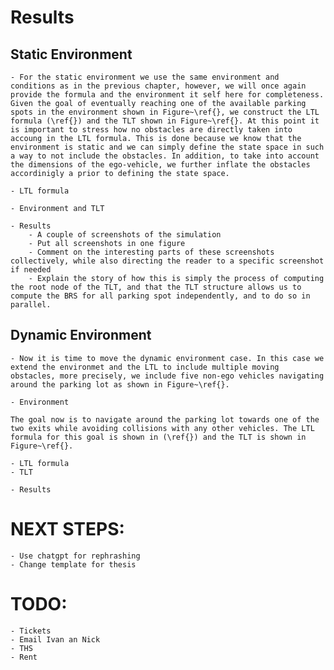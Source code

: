 # Results

## Static Environment

    - For the static environment we use the same environment and conditions as in the previous chapter, however, we will once again provide the formula and the environment it self here for completeness. Given the goal of eventually reaching one of the available parking spots in the environment shown in Figure~\ref{}, we construct the LTL formula (\ref{}) and the TLT shown in Figure~\ref{}. At this point it is important to stress how no obstacles are directly taken into accoung in the LTL formula. This is done because we know that the environment is static and we can simply define the state space in such a way to not include the obstacles. In addition, to take into account the dimensions of the ego-vehicle, we further inflate the obstacles accordinigly a prior to defining the state space.

    - LTL formula

    - Environment and TLT

    - Results
        - A couple of screenshots of the simulation
        - Put all screenshots in one figure
        - Comment on the interesting parts of these screenshots collectively, while also directing the reader to a specific screenshot if needed
        - Explain the story of how this is simply the process of computing the root node of the TLT, and that the TLT structure allows us to compute the BRS for all parking spot independently, and to do so in parallel.

## Dynamic Environment

    - Now it is time to move the dynamic environment case. In this case we extend the environmet and the LTL to include multiple moving obstacles, more precisely, we include five non-ego vehicles navigating around the parking lot as shown in Figure~\ref{}.
    
    - Environment
    
    The goal now is to navigate around the parking lot towards one of the two exits while avoiding collisions with any other vehicles. The LTL formula for this goal is shown in (\ref{}) and the TLT is shown in Figure~\ref{}.
    
    - LTL formula
    - TLT

    - Results







# NEXT STEPS:
    - Use chatgpt for rephrashing
    - Change template for thesis


# TODO:
    - Tickets
    - Email Ivan an Nick
    - THS
    - Rent